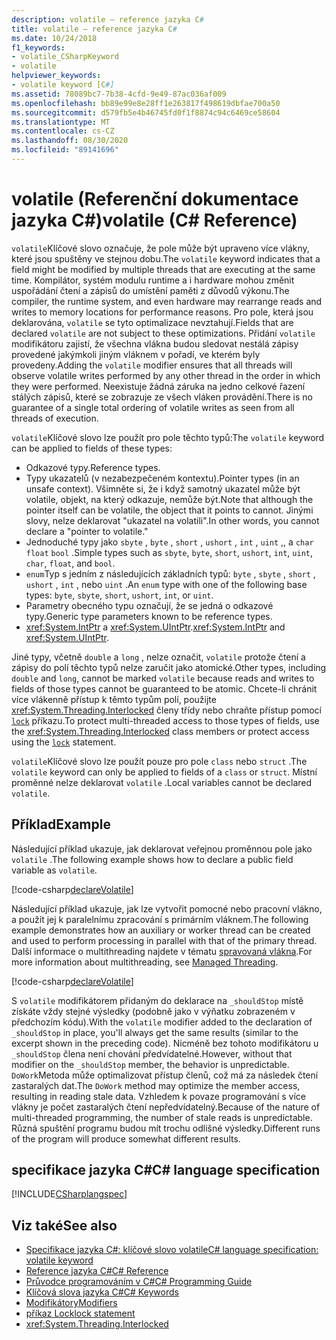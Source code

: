 ```yaml
---
description: volatile – reference jazyka C#
title: volatile – reference jazyka C#
ms.date: 10/24/2018
f1_keywords:
- volatile_CSharpKeyword
- volatile
helpviewer_keywords:
- volatile keyword [C#]
ms.assetid: 78089bc7-7b38-4cfd-9e49-87ac036af009
ms.openlocfilehash: bb89e99e8e28ff1e263817f498619dbfae700a50
ms.sourcegitcommit: d579fb5e4b46745fd0f1f8874c94c6469ce58604
ms.translationtype: MT
ms.contentlocale: cs-CZ
ms.lasthandoff: 08/30/2020
ms.locfileid: "89141696"
---
```

# <a name="volatile-c-reference"></a><span data-ttu-id="f4dab-103">volatile (Referenční dokumentace jazyka C#)</span><span class="sxs-lookup"><span data-stu-id="f4dab-103">volatile (C# Reference)</span></span>

<span data-ttu-id="f4dab-104">`volatile`Klíčové slovo označuje, že pole může být upraveno více vlákny, které jsou spuštěny ve stejnou dobu.</span><span class="sxs-lookup"><span data-stu-id="f4dab-104">The `volatile` keyword indicates that a field might be modified by multiple threads that are executing at the same time.</span></span> <span data-ttu-id="f4dab-105">Kompilátor, systém modulu runtime a i hardware mohou změnit uspořádání čtení a zápisů do umístění paměti z důvodů výkonu.</span><span class="sxs-lookup"><span data-stu-id="f4dab-105">The compiler, the runtime system, and even hardware may rearrange reads and writes to memory locations for performance reasons.</span></span> <span data-ttu-id="f4dab-106">Pro pole, která jsou deklarována, `volatile` se tyto optimalizace nevztahují.</span><span class="sxs-lookup"><span data-stu-id="f4dab-106">Fields that are declared `volatile` are not subject to these optimizations.</span></span> <span data-ttu-id="f4dab-107">Přidání `volatile` modifikátoru zajistí, že všechna vlákna budou sledovat nestálá zápisy provedené jakýmkoli jiným vláknem v pořadí, ve kterém byly provedeny.</span><span class="sxs-lookup"><span data-stu-id="f4dab-107">Adding the `volatile` modifier ensures that all threads will observe volatile writes performed by any other thread in the order in which they were performed.</span></span> <span data-ttu-id="f4dab-108">Neexistuje žádná záruka na jedno celkové řazení stálých zápisů, které se zobrazuje ze všech vláken provádění.</span><span class="sxs-lookup"><span data-stu-id="f4dab-108">There is no guarantee of a single total ordering of volatile writes as seen from all threads of execution.</span></span>

<span data-ttu-id="f4dab-109">`volatile`Klíčové slovo lze použít pro pole těchto typů:</span><span class="sxs-lookup"><span data-stu-id="f4dab-109">The `volatile` keyword can be applied to fields of these types:</span></span>

- <span data-ttu-id="f4dab-110">Odkazové typy.</span><span class="sxs-lookup"><span data-stu-id="f4dab-110">Reference types.</span></span>
- <span data-ttu-id="f4dab-111">Typy ukazatelů (v nezabezpečeném kontextu).</span><span class="sxs-lookup"><span data-stu-id="f4dab-111">Pointer types (in an unsafe context).</span></span> <span data-ttu-id="f4dab-112">Všimněte si, že i když samotný ukazatel může být volatile, objekt, na který odkazuje, nemůže být.</span><span class="sxs-lookup"><span data-stu-id="f4dab-112">Note that although the pointer itself can be volatile, the object that it points to cannot.</span></span> <span data-ttu-id="f4dab-113">Jinými slovy, nelze deklarovat "ukazatel na volatili".</span><span class="sxs-lookup"><span data-stu-id="f4dab-113">In other words, you cannot declare a "pointer to volatile."</span></span>
- <span data-ttu-id="f4dab-114">Jednoduché typy jako `sbyte` , `byte` , `short` , `ushort` , `int` , `uint` ,, a `char` `float` `bool` .</span><span class="sxs-lookup"><span data-stu-id="f4dab-114">Simple types such as `sbyte`, `byte`, `short`, `ushort`, `int`, `uint`, `char`, `float`, and `bool`.</span></span>
- <span data-ttu-id="f4dab-115">`enum`Typ s jedním z následujících základních typů: `byte` , `sbyte` , `short` , `ushort` , `int` , nebo `uint` .</span><span class="sxs-lookup"><span data-stu-id="f4dab-115">An `enum` type with one of the following base types: `byte`, `sbyte`, `short`, `ushort`, `int`, or `uint`.</span></span>
- <span data-ttu-id="f4dab-116">Parametry obecného typu označují, že se jedná o odkazové typy.</span><span class="sxs-lookup"><span data-stu-id="f4dab-116">Generic type parameters known to be reference types.</span></span>
- <span data-ttu-id="f4dab-117"><xref:System.IntPtr> a <xref:System.UIntPtr>.</span><span class="sxs-lookup"><span data-stu-id="f4dab-117"><xref:System.IntPtr> and <xref:System.UIntPtr>.</span></span>

<span data-ttu-id="f4dab-118">Jiné typy, včetně `double` a `long` , nelze označit, `volatile` protože čtení a zápisy do polí těchto typů nelze zaručit jako atomické.</span><span class="sxs-lookup"><span data-stu-id="f4dab-118">Other types, including `double` and `long`, cannot be marked `volatile` because reads and writes to fields of those types cannot be guaranteed to be atomic.</span></span> <span data-ttu-id="f4dab-119">Chcete-li chránit více vlákenně přístup k těmto typům polí, použijte <xref:System.Threading.Interlocked> členy třídy nebo chraňte přístup pomocí [`lock`](lock-statement.md) příkazu.</span><span class="sxs-lookup"><span data-stu-id="f4dab-119">To protect multi-threaded access to those types of fields, use the <xref:System.Threading.Interlocked> class members or protect access using the [`lock`](lock-statement.md) statement.</span></span>

<span data-ttu-id="f4dab-120">`volatile`Klíčové slovo lze použít pouze pro pole `class` nebo `struct` .</span><span class="sxs-lookup"><span data-stu-id="f4dab-120">The `volatile` keyword can only be applied to fields of a `class` or `struct`.</span></span> <span data-ttu-id="f4dab-121">Místní proměnné nelze deklarovat `volatile` .</span><span class="sxs-lookup"><span data-stu-id="f4dab-121">Local variables cannot be declared `volatile`.</span></span>

## <a name="example"></a><span data-ttu-id="f4dab-122">Příklad</span><span class="sxs-lookup"><span data-stu-id="f4dab-122">Example</span></span>

<span data-ttu-id="f4dab-123">Následující příklad ukazuje, jak deklarovat veřejnou proměnnou pole jako `volatile` .</span><span class="sxs-lookup"><span data-stu-id="f4dab-123">The following example shows how to declare a public field variable as `volatile`.</span></span>

[!code-csharp[declareVolatile](~/samples/snippets/csharp/language-reference/keywords/volatile/Program.cs#Declaration)]

<span data-ttu-id="f4dab-124">Následující příklad ukazuje, jak lze vytvořit pomocné nebo pracovní vlákno, a použít jej k paralelnímu zpracování s primárním vláknem.</span><span class="sxs-lookup"><span data-stu-id="f4dab-124">The following example demonstrates how an auxiliary or worker thread can be created and used to perform processing in parallel with that of the primary thread.</span></span> <span data-ttu-id="f4dab-125">Další informace o multithreading najdete v tématu [spravovaná vlákna](../../../standard/threading/index.md).</span><span class="sxs-lookup"><span data-stu-id="f4dab-125">For more information about multithreading, see [Managed Threading](../../../standard/threading/index.md).</span></span>

[!code-csharp[declareVolatile](~/samples/snippets/csharp/language-reference/keywords/volatile/Program.cs#Volatile)]

<span data-ttu-id="f4dab-126">S `volatile` modifikátorem přidaným do deklarace na `_shouldStop` místě získáte vždy stejné výsledky (podobně jako v výňatku zobrazeném v předchozím kódu).</span><span class="sxs-lookup"><span data-stu-id="f4dab-126">With the `volatile` modifier added to the declaration of `_shouldStop` in place, you'll always get the same results (similar to the excerpt shown in the preceding code).</span></span> <span data-ttu-id="f4dab-127">Nicméně bez tohoto modifikátoru u `_shouldStop` člena není chování předvídatelné.</span><span class="sxs-lookup"><span data-stu-id="f4dab-127">However, without that modifier on the `_shouldStop` member, the behavior is unpredictable.</span></span> <span data-ttu-id="f4dab-128">`DoWork`Metoda může optimalizovat přístup členů, což má za následek čtení zastaralých dat.</span><span class="sxs-lookup"><span data-stu-id="f4dab-128">The `DoWork` method may optimize the member access, resulting in reading stale data.</span></span> <span data-ttu-id="f4dab-129">Vzhledem k povaze programování s více vlákny je počet zastaralých čtení nepředvídatelný.</span><span class="sxs-lookup"><span data-stu-id="f4dab-129">Because of the nature of multi-threaded programming, the number of stale reads is unpredictable.</span></span> <span data-ttu-id="f4dab-130">Různá spuštění programu budou mít trochu odlišné výsledky.</span><span class="sxs-lookup"><span data-stu-id="f4dab-130">Different runs of the program will produce somewhat different results.</span></span>

## <a name="c-language-specification"></a><span data-ttu-id="f4dab-131">specifikace jazyka C#</span><span class="sxs-lookup"><span data-stu-id="f4dab-131">C# language specification</span></span>

[!INCLUDE[CSharplangspec](~/includes/csharplangspec-md.md)]

## <a name="see-also"></a><span data-ttu-id="f4dab-132">Viz také</span><span class="sxs-lookup"><span data-stu-id="f4dab-132">See also</span></span>

- [<span data-ttu-id="f4dab-133">Specifikace jazyka C#: klíčové slovo volatile</span><span class="sxs-lookup"><span data-stu-id="f4dab-133">C# language specification: volatile keyword</span></span>](../../../../_csharplang/spec/classes.md#volatile-fields)
- [<span data-ttu-id="f4dab-134">Reference jazyka C#</span><span class="sxs-lookup"><span data-stu-id="f4dab-134">C# Reference</span></span>](../index.md)
- [<span data-ttu-id="f4dab-135">Průvodce programováním v C#</span><span class="sxs-lookup"><span data-stu-id="f4dab-135">C# Programming Guide</span></span>](../../programming-guide/index.md)
- [<span data-ttu-id="f4dab-136">Klíčová slova jazyka C#</span><span class="sxs-lookup"><span data-stu-id="f4dab-136">C# Keywords</span></span>](index.md)
- [<span data-ttu-id="f4dab-137">Modifikátory</span><span class="sxs-lookup"><span data-stu-id="f4dab-137">Modifiers</span></span>](index.md)
- [<span data-ttu-id="f4dab-138">příkaz Lock</span><span class="sxs-lookup"><span data-stu-id="f4dab-138">lock statement</span></span>](lock-statement.md)
- <xref:System.Threading.Interlocked>

